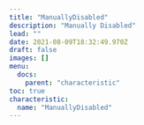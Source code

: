 ```yaml
---
title: "ManuallyDisabled"
description: "Manually Disabled"
lead: ""
date: 2021-08-09T18:32:49.970Z
draft: false
images: []
menu:
  docs:
    parent: "characteristic"
toc: true
characteristic:
  name: "ManuallyDisabled"
---
```

